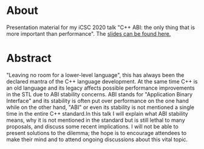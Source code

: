 # About
Presentation material for my iCSC 2020 talk "C++ ABI: the only thing that is more important than performance". The [slides can be found here.](slides.pdf)

# Abstract
"Leaving no room for a lower-level language", this has always been the declared mantra of the C++ language development. At the same time C++ is an old language and its legacy affects possible performance improvements in the STL due to ABI stability concerns. ABI stands for "Application Binary Interface" and its stability is often put over performance on the one hand while on the other hand, "ABI" or even its stability is not mentioned a single time in the entire C++ standard.In this talk I will explain what ABI stability means, why it is not mentioned in the standard but is still lethal to many proposals, and discuss some recent implications. I will not be able to present solutions to the dilemma; the hope is to encourage attendees to make their mind and to attend ongoing discussions about this vital topic.
